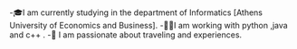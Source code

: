 -🎓I am currently studying in the department of Informatics [Athens University of Economics and Business].
-👩‍💻I am working with python ,java and c++ .
-💜 I am passionate about traveling and experiences.
